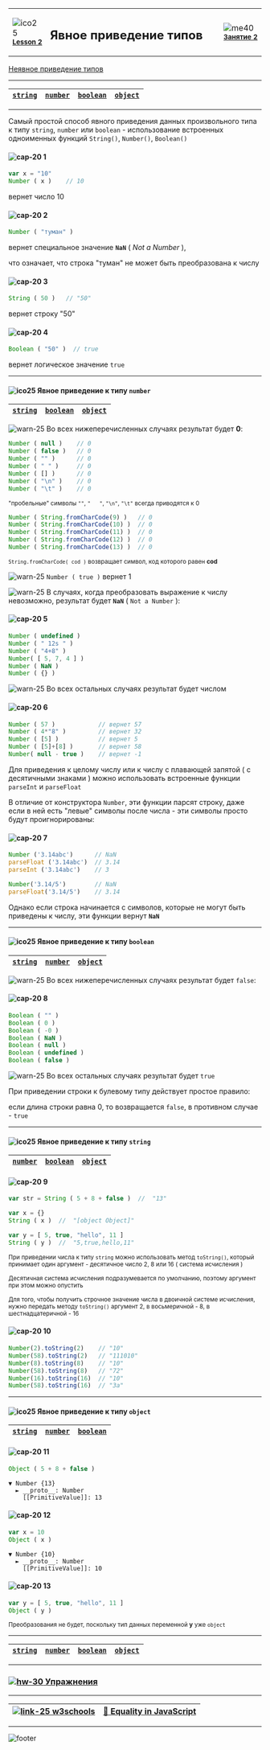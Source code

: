[footer]: https://github.com/garevna/js-course/raw/master/images/a-level-ico.png?raw=true
[me40]: https://raw.githubusercontent.com/garevna/a-level-js-lessons/master/ico/myPhoto-40.png "Ⓒ Irina Fylyppova ( garevna ) 2019"
[ico20]: https://raw.githubusercontent.com/garevna/a-level-js-lessons/master/ico/a-level-20.png
[ico25]: https://raw.githubusercontent.com/garevna/a-level-js-lessons/master/ico/a-level-25.png
[hw-30]: https://raw.githubusercontent.com/garevna/a-level-js-lessons/master/ico/briefcase-30.png
[cap-20]: https://raw.githubusercontent.com/garevna/a-level-js-lessons/master/ico/coffee-20.png
[warn-25]: https://raw.githubusercontent.com/garevna/a-level-js-lessons/master/ico/warning-25.png
[link-25]: https://raw.githubusercontent.com/garevna/a-level-js-lessons/master/ico/link-25.png
[err-20]: https://raw.githubusercontent.com/garevna/a-level-js-lessons/master/ico/no_entry-20.png
[err-25]: https://raw.githubusercontent.com/garevna/a-level-js-lessons/master/ico/no_entry-25.png
[err-30]: https://raw.githubusercontent.com/garevna/a-level-js-lessons/master/ico/no_entry-30.png


<table><tr><td width="50">

![ico25] <br/><sup>[**Lesson&nbsp;2**](../lessons/lesson-02.md)</sup>
  </td>
  <td width="800"><h2>Явное приведение типов</h2></td>
  <td>

  ![me40] <br/><sup>[**Занятие&nbsp;2**](../lessons/lesson-02.md)</sup></td>
</tr></table>

[Неявное приведение типов](Implicit-type-conversion)

_____________________________________________________________

| [`string`](#string) | [`number`](#number) | [`boolean`](#boolean) | [`object`](#object) |
|-|-|-|-|

_____________________________________________________________

Самый простой способ явного приведения данных произвольного типа к типу `string`, `number` или `boolean` -
использование встроенных одноименных функций `String()`,  `Number()`,  `Boolean()`

#### ![cap-20] 1

```javascript
var x = "10"
Number ( x )    // 10
```

вернет число 10

#### ![cap-20] 2

```javascript
Number ( "туман" )
```

вернет специальное значение  **`NaN`** ( _Not  a  Number_ ),

что означает, что строка "туман" не может быть преобразована к числу

#### ![cap-20] 3

```javascript
String ( 50 )   // "50"
```

вернет строку "50"

#### ![cap-20] 4

```javascript
Boolean ( "50" )  // true
```

вернет логическое значение  `true`

_____________________________________________________________

<a name="number"></a>
#### ![ico25] Явное приведение к типу `number`

| [`string`](#string) | [`boolean`](#boolean) | [`object`](#object) |
|-|-|-|

![warn-25] Во всех нижеперечисленных случаях результат будет **0**:

```javascript
Number ( null )    // 0
Number ( false )   // 0
Number ( "" )      // 0
Number ( " " )     // 0
Number ( [] )      // 0
Number ( "\n" )    // 0
Number ( "\t" )    // 0
```

<sup>"пробельные" символы `""`, `"   "`, `"\n"`, `"\t"` всегда приводятся к 0</sup>

```javascript
Number ( String.fromCharCode(9) )   // 0
Number ( String.fromCharCode(10) )  // 0
Number ( String.fromCharCode(11) )  // 0
Number ( String.fromCharCode(12) )  // 0
Number ( String.fromCharCode(13) )  // 0
```

<sup>`String.fromCharCode( cod )` возвращает символ, код которого равен **cod**</sup>

![warn-25] `Number ( true )`  вернет 1

![warn-25] В случаях, когда преобразовать выражение к числу невозможно, результат будет  **`NaN`** ( `Not a Number` ):

#### ![cap-20] 5

```javascript
Number ( undefined )
Number ( " 12s " )
Number ( "4+8" )
Number( [ 5, 7, 4 ] )
Number ( NaN )
Number ( {} )
```

![warn-25]  Во всех остальных случаях результат будет  числом

#### ![cap-20] 6

```javascript
Number ( 57 )            // вернет 57
Number ( 4*"8" )         // вернет 32
Number ( [5] )           // вернет 5
Number ( [5]+[8] )       // вернет 58
Number( null - true )    // вернет -1
```

Для приведения к целому числу или к числу с плавающей запятой ( с десятичными знаками ) можно использовать встроенные функции `parseInt` и `parseFloat`

В отличие от конструктора `Number`, эти функции парсят строку, даже если в ней есть "левые" символы после числа - эти символы просто будут проигнорированы:

#### ![cap-20] 7

```javascript
Number ('3.14abc')      // NaN
parseFloat ('3.14abc')  // 3.14
parseInt ('3.14abc')    // 3

Number('3.14/5')        // NaN
parseFloat('3.14/5')    // 3.14
```

Однако если строка начинается с символов, которые не могут быть приведены к числу, эти функции вернут **`NaN`**

________________________________________________________

<a name="boolean"></a>
#### ![ico25] Явное приведение к типу `boolean`

| [`string`](#string) | [`number`](#number) | [`object`](#object) |
|-|-|-|

![warn-25] Во всех нижеперечисленных случаях результат будет  `false`:

#### ![cap-20] 8

```javascript
Boolean ( "" )
Boolean ( 0 )     
Boolean ( -0 )  
Boolean ( NaN )
Boolean ( null )
Boolean ( undefined )
Boolean ( false )
```

![warn-25] Во всех остальных случаях результат будет  `true`

При приведении строки к булевому типу действует простое правило:

если длина строки равна 0, то возвращается `false`, в противном случае - `true`

_________________________________________________________

<a name="string"></a>
#### ![ico25] Явное приведение к типу `string`

| [`number`](#number) | [`boolean`](#boolean) | [`object`](#object) |
|-|-|-|

#### ![cap-20] 9

```javascript
var str = String ( 5 + 8 + false )  //  "13"

var x = {}
String ( x )  //  "[object Object]"

var y = [ 5, true, "hello", 11 ]
String ( y )  //  "5,true,hello,11"
```

<sup>При приведении числа к типу `string` можно использовать метод `toString()`, который принимает один аргумент - десятичное число 2, 8 или 16 ( система исчисления )</sup>

<sup>Десятичная система исчисления подразумевается по умолчанию, поэтому аргумент при этом можно опустить</sup>

<sup>Для того, чтобы получить строчное значение числа в двоичной системе исчисления, нужно передать методу `toString()` аргумент 2, в восьмеричной - 8, в шестнадцатеричной - 16</sup>

#### ![cap-20] 10

```javascript
Number(2).toString(2)    // "10"
Number(58).toString(2)   // "111010"
Number(8).toString(8)    // "10"
Number(58).toString(8)   // "72"
Number(16).toString(16)  // "10"
Number(58).toString(16)  // "3a"
```

_____________________________________________________________

<a name="object"></a>
#### ![ico25] Явное приведение к типу `object`

| [`string`](#string) | [`number`](#number) | [`boolean`](#boolean) |
|-|-|-|

#### ![cap-20] 11

```javascript
Object ( 5 + 8 + false )
```

```console
▼ Number {13}
  ► __proto__: Number
    [[PrimitiveValue]]: 13
```

#### ![cap-20] 12

```javascript
var x = 10
Object ( x )
```

```console
▼ Number {10}
  ► __proto__: Number
    [[PrimitiveValue]]: 10
```

#### ![cap-20] 13

```javascript
var y = [ 5, true, "hello", 11 ]
Object ( y )
```

<sup>Преобразования не будет, поскольку тип данных переменной **y** уже `object`</sup>

________________________________________________________

| [`string`](#string) | [`number`](#number) | [`boolean`](#boolean) | [`object`](#object) |
|-|-|-|-|

________________________________________________________

### [![hw-30] Упражнения](https://docs.google.com/forms/d/e/1FAIpQLSdFHuyyukF2rmA04BN1AmS5MCNXWgQmR5t7mmxyTpzdBZVGGw/viewform)

_____________________________________________________________

| [![link-25] w3schools](https://www.w3schools.com/jsref/jsref_infinity.asp) | [:link: Equality in JavaScript](https://dorey.github.io/JavaScript-Equality-Table/unified/) |
|-|-|

_________________________________________________________________________

![footer]
